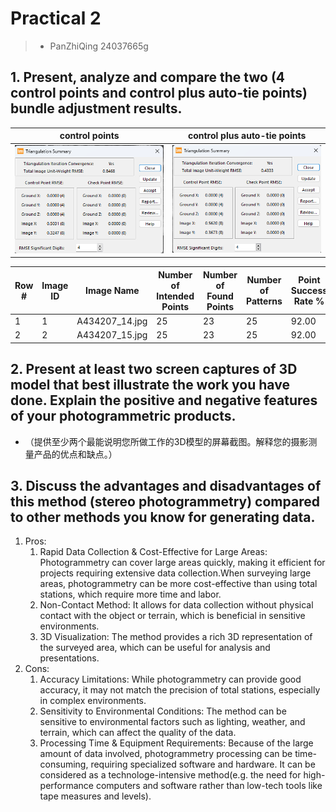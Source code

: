 # Practical 2
> - PanZhiQing 24037665g

## 1. Present, analyze and compare the two (4 control points and control plus auto-tie points) bundle adjustment results.
| control points | control plus auto-tie points |
| --- | --- |
| ![](./imgs/hand.png) | ![](./imgs/t0.png) |

| Row # | Image ID | Image Name | Number of Intended Points | Number of Found Points | Number of Patterns | Point Success Rate % | Pattern Success Rate % |
| --- | --- | --- | --- | --- | --- | --- | --- |
| 1 | 1 | A434207_14.jpg | 25 | 23 | 25 | 92.00 | 60.00 |
| 2 | 2 | A434207_15.jpg | 25 | 23 | 25 | 92.00 | 56.00 |

## 2. Present at least two screen captures of 3D model that best illustrate the work you have done. Explain the positive and negative features of your photogrammetric products.
 - （提供至少两个最能说明您所做工作的3D模型的屏幕截图。解释您的摄影测量产品的优点和缺点。）


## 3. Discuss the advantages and disadvantages of this method (stereo photogrammetry) compared to other methods you know for generating data.
1. Pros:
    1. Rapid Data Collection & Cost-Effective for Large Areas: Photogrammetry can cover large areas quickly, making it efficient for projects requiring extensive data collection.When surveying large areas, photogrammetry can be more cost-effective than using total stations, which require more time and labor.
    2. Non-Contact Method: It allows for data collection without physical contact with the object or terrain, which is beneficial in sensitive environments.
    3. 3D Visualization: The method provides a rich 3D representation of the surveyed area, which can be useful for analysis and presentations.
2. Cons:
    1. Accuracy Limitations: While photogrammetry can provide good accuracy, it may not match the precision of total stations, especially in complex environments.
    2. Sensitivity to Environmental Conditions: The method can be sensitive to environmental factors such as lighting, weather, and terrain, which can affect the quality of the data.
    3. Processing Time & Equipment Requirements: Because of the large amount of data involved, photogrammetry processing can be time-consuming, requiring specialized software and hardware. It can be considered as a technologe-intensive method(e.g. the need for high-performance computers and software rather than low-tech tools like tape measures and levels).